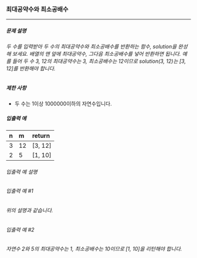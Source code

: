 ### 최대공약수와 최소공배수

***

##### 문제 설명
###### 두 수를 입력받아 두 수의 최대공약수와 최소공배수를 반환하는 함수, solution을 완성해 보세요. 배열의 맨 앞에 최대공약수, 그다음 최소공배수를 넣어 반환하면 됩니다. 예를 들어 두 수 3, 12의 최대공약수는 3, 최소공배수는 12이므로 solution(3, 12)는 [3, 12]를 반환해야 합니다.

##### 제한 사항
* 두 수는 1이상 1000000이하의 자연수입니다.

##### 입출력 예
n	  |m	  |return |
|:--|:--  |:--
3	  |12	  |[3, 12]|
2	  |5	  |[1, 10]|

###### 입출력 예 설명
###### 입출력 예 #1
###### 위의 설명과 같습니다.

###### 입출력 예 #2
###### 자연수 2와 5의 최대공약수는 1, 최소공배수는 10이므로 [1, 10]을 리턴해야 합니다.
